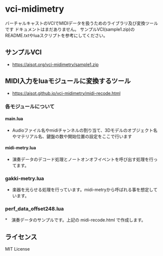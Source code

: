 # vci-midimetry

バーチャルキャストのVCIでMIDIデータを扱うためのライブラリ及び変換ツールです
ドキュメントはまだありません。
サンプルVCI(sample1.zip)のREADME.txtやluaスクリプトを参考にしてください。

## サンプルVCI
* https://aisot.org/vci-midimetry/sample1.zip

## MIDI入力をluaモジュールに変換するツール
* https://aisot.github.io/vci-midimetry/midi-recode.html

### 各モジュールについて
#### main.lua
* Audioファイル名やmidiチャンネルの割り当て、3Dモデルのオブジェクト名やマテリアル名、鍵盤の数や開始位置の設定をここで行います

#### midi-metry.lua
* 演奏データのデコード処理とノートオンオフイベントを呼び出す処理を行ってます。

### gakki-metry.lua
* 楽器を光らせる処理を行っています。midi-metryから呼ばれる事を想定しています。

### perf_data_offset248.lua
*　演奏データのサンプルです。上記の midi-recode.html で作成します。


## ライセンス
MIT License

